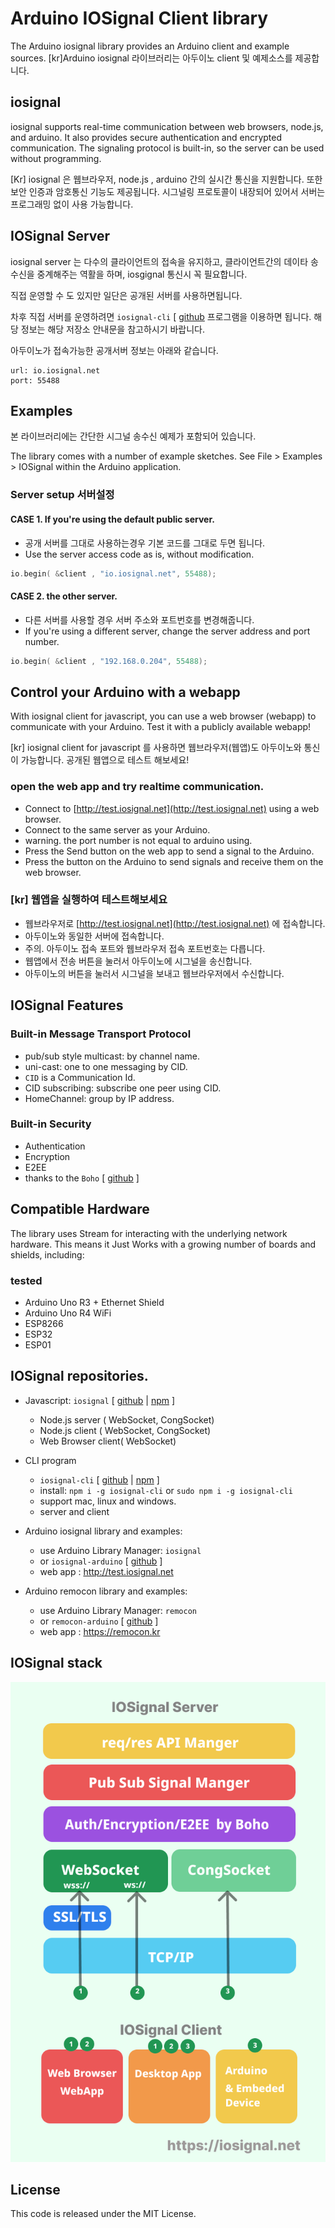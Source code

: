 # Arduino IOSignal Client library

The Arduino iosignal library provides an Arduino client and example sources.
[kr]Arduino iosignal 라이브러리는 아두이노 client 및  예제소스를 제공합니다.

## iosignal
iosignal supports real-time communication between web browsers, node.js, and arduino. It also provides secure authentication and encrypted communication. The signaling protocol is built-in, so the server can be used without programming.

[Kr] iosignal 은 웹브라우저, node.js , arduino 간의 실시간 통신을 지원합니다. 또한 보안 인증과 암호통신 기능도 제공됩니다. 시그널링 프로토콜이 내장되어 있어서 서버는 프로그래밍 없이 사용 가능합니다.




## IOSignal Server

iosignal server 는 다수의 클라이언트의 접속을 유지하고,  클라이언트간의 데이타 송수신을 중계해주는 역활을 하며, iosgignal 통신시 꼭 필요합니다.

직접 운영할 수 도 있지만 일단은 공개된 서버를 사용하면됩니다.

차후 직접 서버를 운영하려면  `iosignal-cli` [ [github](https://github.com/remocons/iosignal-cli) 프로그램을 이용하면 됩니다. 해당 정보는 해당 저장소 안내문을 참고하시기 바랍니다.
 

아두이노가 접속가능한 공개서버 정보는 아래와 같습니다.

```
url: io.iosignal.net
port: 55488
```


## Examples

본 라이브러리에는 간단한 시그널 송수신 예제가 포함되어 있습니다.

The library comes with a number of example sketches. See File > Examples > IOSignal
within the Arduino application.

### Server setup 서버설정

#### CASE 1. If you're using the default public server.
- 공개 서버를 그대로 사용하는경우 기본 코드를 그대로 두면 됩니다.
- Use the server access code as is, without modification.

```c
io.begin( &client , "io.iosignal.net", 55488);
```

#### CASE 2. the other server.
- 다른 서버를 사용할 경우 서버 주소와 포트번호를 변경해줍니다.
- If you're using a different server, change the server address and port number.

```c
io.begin( &client , "192.168.0.204", 55488);
```


## Control your Arduino with a webapp

 With iosignal client for javascript, you can use a web browser (webapp) to communicate with your Arduino.  Test it with a publicly available webapp!

[kr] iosignal client for javascript 를 사용하면 웹브라우저(웹앱)도 아두이노와 통신이 가능합니다.
 공개된 웹앱으로 테스트 해보세요!

### open the web app and try realtime communication.
- Connect to [http://test.iosignal.net](http://test.iosignal.net) using a web browser.
- Connect to the same server as your Arduino.
- warning. the port number is not equal to arduino using.
- Press the Send button on the web app to send a signal to the Arduino.
- Press the button on the Arduino to send signals and receive them on the web browser.


### [kr] 웹앱을 실행하여 테스트해보세요

- 웹브라우저로 [http://test.iosignal.net](http://test.iosignal.net) 에 접속합니다.
- 아두이노와 동일한 서버에 접속합니다.
- 주의. 아두이노 접속 포트와  웹브라우저 접속 포트번호는 다릅니다.
- 웹앱에서 전송 버튼을 눌러서 아두이노에 시그널을 송신합니다.
- 아두이노의 버튼을 눌러서 시그널을 보내고 웹브라우저에서 수신합니다.


##  IOSignal Features

### Built-in Message Transport Protocol
- pub/sub style multicast: by channel name.
- uni-cast: one to one messaging by CID.
- `CID` is a Communication Id.
- CID subscribing: subscribe one peer using CID.
- HomeChannel: group by IP address.

### Built-in Security
- Authentication
- Encryption
- E2EE
- thanks to the `Boho` [ [github](https://github.com/remocons/boho-arduino) ]


## Compatible Hardware

The library uses Stream for interacting with the
underlying network hardware. This means it Just Works with a growing number of
boards and shields, including:

### tested
 - Arduino Uno R3 + Ethernet Shield
 - Arduino Uno R4 WiFi
 - ESP8266
 - ESP32
 - ESP01


## IOSignal repositories.

- Javascript: `iosignal` [ [github](https://github.com/remocons/iosignal) | [npm](https://www.npmjs.com/package/iosignal) ]
    - Node.js server ( WebSocket, CongSocket)
    - Node.js client ( WebSocket, CongSocket)
    - Web Browser client( WebSocket)

- CLI program
    - `iosignal-cli` [ [github](https://github.com/remocons/iosignal-cli) | [npm](https://www.npmjs.com/package/iosignal-cli) ]
    - install: `npm i -g iosignal-cli` or `sudo npm i -g iosignal-cli`
    - support mac, linux and windows.
    - server and client

- Arduino iosignal library and examples:
    - use Arduino Library Manager: `iosignal`
    - or `iosignal-arduino` [ [github](https://github.com/remocons/iosignal-arduino) ]
    - web app : http://test.iosignal.net

- Arduino remocon library and examples:
    - use Arduino Library Manager: `remocon`
    - or `remocon-arduino` [ [github](https://github.com/remocons/remocon-arduino) ]
    - web app : https://remocon.kr

## IOSignal stack

![IOSignal](./img/iosignal_stack.png)

## License

This code is released under the MIT License.